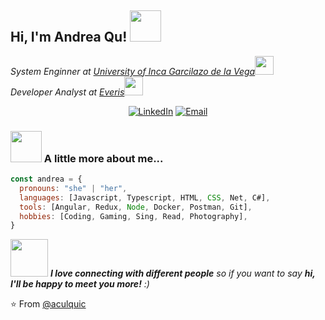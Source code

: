 <h2> Hi, I'm Andrea Qu! <img src="https://media.giphy.com/media/mGcNjsfWAjY5AEZNw6/giphy.gif" width="50"></h2>

<p><em>System Enginner at <a href="http://www.unb.br">University of Inca Garcilazo de la Vega</a><img src="https://media.giphy.com/media/fYSnHlufseco8Fh93Z/giphy.gif" width="30"></br>Developer Analyst at <a href="https://www.everis.com/peru/es/home-peru">Everis</a><img src="https://media.giphy.com/media/WUlplcMpOCEmTGBtBW/giphy.gif" width="30">
</em></p>


<p align="center">
<a href="https://www.linkedin.com/in/andrea-culqui-carrascal/" target="_blank"><img alt="LinkedIn" src="https://img.shields.io/badge/LinkedIn-@aculquic-blue?style=flat&logo=linkedin"></a>
<a href="mailto:acc210911@gmail.com"><img alt="Email" src="https://img.shields.io/badge/Email-acc210911@gmail.com-blue?style=flat&logo=gmail"></a>
</p>

### <img src="https://media.giphy.com/media/VgCDAzcKvsR6OM0uWg/giphy.gif" width="50"> A little more about me...  

```javascript
const andrea = {
  pronouns: "she" | "her",
  languages: [Javascript, Typescript, HTML, CSS, Net, C#],
  tools: [Angular, Redux, Node, Docker, Postman, Git],
  hobbies: [Coding, Gaming, Sing, Read, Photography],
}
```

<img src="https://media.giphy.com/media/LnQjpWaON8nhr21vNW/giphy.gif" width="60"> <em><b>I love connecting with different people</b> so if you want to say <b>hi, I'll be happy to meet you more!</b> :)</em>


⭐️ From [@aculquic](https://github.com/aculquic)
